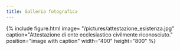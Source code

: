 ```yaml
---
title: Galleria fotografica
---
```



{% include figure.html image= "/pictures/attestazione_esistenza.jpg" caption="Attestazione di ente ecclesiastico civilmente riconosciuto." position="image with caption" width="400" height="800" %}
